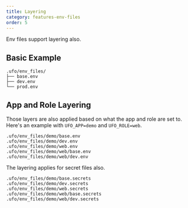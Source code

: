 ```yaml
---
title: Layering
category: features-env-files
order: 5
---
```


Env files support layering also.

## Basic Example

    .ufo/env_files/
    ├── base.env
    ├── dev.env
    └── prod.env

## App and Role Layering

Those layers are also applied based on what the app and role are set to. Here's an example with `UFO_APP=demo` and `UFO_ROLE=web`.

    .ufo/env_files/demo/base.env
    .ufo/env_files/demo/dev.env
    .ufo/env_files/demo/web.env
    .ufo/env_files/demo/web/base.env
    .ufo/env_files/demo/web/dev.env

The layering applies for secret files also.

    .ufo/env_files/demo/base.secrets
    .ufo/env_files/demo/dev.secrets
    .ufo/env_files/demo/web.secrets
    .ufo/env_files/demo/web/base.secrets
    .ufo/env_files/demo/web/dev.secrets
